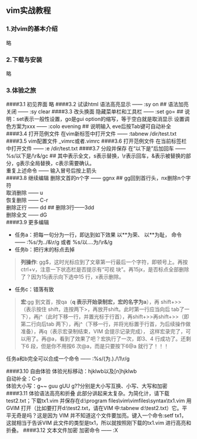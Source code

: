 ## vim实战教程

### 1.对vim的基本介绍
略
### 2.下载与安装
略
### 3.体验之旅
####3.1 初见界面
略
####3.2 试读html
语法高亮显示 —— :sy on      ## 语法加亮关闭 —— :sy clear
####3.3 改头换面
隐藏菜单栏和工具栏 —— :set go=   ## 说明：set表示一般性设置，go是gui option的缩写，等于空白就是取消显示
设置调色方案为xxx  —— :colo evening  ## 说明输入 eve后按Tab键可自动补全
####3.4 打开范例文件
在vim新标签中打开文件 —— :tabnew /dir/test.txt
####3.5 vim配置文件
_vimrc或者.vimrc
####3.6 打开范例文件
在当前标签栏中打开文件 —— :e /dir/test.txt
####3.7 分段并保存
在“以下是”后加回车 —— %s/以下是/\r&/gc  ## 其中表示全文，s表示替换，\r表示回车，&表示被替换的部分，g表示全局替换，c表示需要确认。  
重复上述命令 —— 输入冒号后按上箭头  
####3.8 继续编辑
删除文首的n个字 —— ggnx  ## gg回到首行头，nx删除n个字符  
取消删除 —— u  
恢复删除 —— C-r  
删除正行 —— dd  ## 删除3行——3dd  
删除全文 —— dG  
####3.9 更多编辑
* 任务a：把每一句分为一行，即达到如下效果 
	以\*\*为荣、 
	以\*\*为耻，
		命令 —— :%s/为../&\r/g  或者 %s/以....为/\r&/g  
* 任务b：把行末的标点去掉
 > **列操作**: gg$，这时光标应到了文章第一行最后一个字符，即顿号上。再按ctrl+v，注意一下状态栏是否提示有“可视  块”。再15jx，是否标点全部删除了？因为15j表示向下选中15 行，x表示删除。
* 任务c：错落有致 
 > **宏**:gg 到文首，按qa（**q 表示开始录制宏，宏的名字为a**），再 shift+>>（表示按住 shift，连按两下>，再放开shift。此时第一行应当向后 tab了一下），再j^（此时下移一行，并置光标于行首），再shift+>>再shift+>>（即第二行向后tab 两下），再j^（下移一行，并将光标置于行首，为后续操作做准备），再q（表示宏录制结束，VIM 会提示记录完成），   这样宏录完了，可以用了。再@a，看到了效果了吧？宏执行了一次，即3、4 行成功了。还剩下6 段，但是你不用按6 次@a，而是只要按下6@a 就行了！！！

任务a和b完全可以合成一个命令 —— :%s/\(为.\)./\1\r/g   

####3.10 自由体验
体验光标移动：hjklwb以及[n]hjklwb  
自动补全：C-p  
体验大小写：g~~ guu gUU g??分别是大小写互换、小写、大写和加密  
####3.11 体验语法高亮和折叠 
   此部分讲起来太复杂。为简化计，请下载test2.txt；下载tx1.vim 并保存在d:\program files\vim\vimfiles\syntax\tx1.vim 用GVIM 打开（比如要打开d:\test2.txt，请在VIM 中:tabnew  d:\test2.txt）它。平平无奇是吗？这是因为 VIM 并不知道这个文件要加亮。键入一个命令:setf  tx1，这就相当于告诉VIM 此文件的类型是tx1，所以就按照刚下载的tx1.vim 进行高亮和折叠。
####3.12 文本文件加密
加密命令 —— :X


